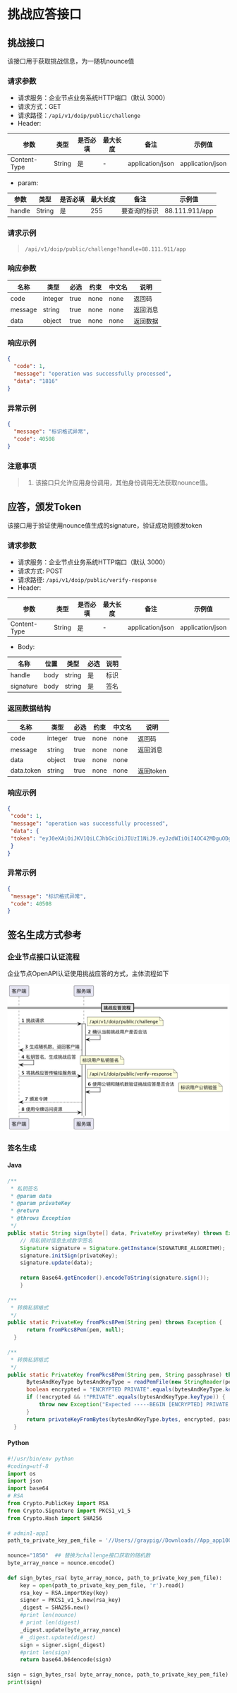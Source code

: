 
# 挑战应答接口

##  挑战接口

该接口用于获取挑战信息，为一随机nounce值

###  请求参数

  - 请求服务：企业节点业务系统HTTP端口（默认 3000）
  - 请求方式：GET
  - 请求路径：`/api/v1/doip/public/challenge`
  - Header:

| **参数**      | **类型** | **是否必填** | **最大长度** | **备注**                            | **示例值**       |
| ------------- | -------- | ------------ | ------------ | ----------------------------------- | ---------------- |
| Content-Type  | String   | 是           | -            | application/json                    | application/json |

- param:

| **参数** | **类型** | **是否必填** | **最大长度** | **备注**     | **示例值**       |
| -------- | -------- | ------------ | ------------ | ------------ | -------------- |
| handle   | String   | 是           | 255          | 要查询的标识 | 88.111.911/app |

### 请求示例

>`/api/v1/doip/public/challenge?handle=88.111.911/app`

###  响应参数


| 名称 | 类型 | 必选 | 约束 | 中文名 | 说明   |
| -------- | ------- | ---- | ------ | ------ |------|
| code | integer | true | none | none | 返回码  |
| message | string | true | none | none | 返回消息 |
| data | object | true | none | none | 返回数据 |

###  响应示例

```json
{
  "code": 1,
  "message": "operation was successfully processed",
  "data": "1816"
}
```

###  异常示例

```json
{
  "message": "标识格式异常",
  "code": 40508
}
```

### 注意事项
> 1. 该接口只允许应用身份调用，其他身份调用无法获取nounce值。


## 应答，颁发Token

该接口用于验证使用nounce值生成的signature，验证成功则颁发token

### 请求参数

- 请求服务：企业节点业务系统HTTP端口（默认 3000）
- 请求方式: POST
- 请求路径: `/api/v1/doip/public/verify-response`
- Header:

| **参数**      | **类型** | **是否必填** | **最大长度** | **备注**                            | **示例值**       |
| ------------- | -------- | ------------ | ------------ | ----------------------------------- | ---------------- |
| Content-Type  | String   | 是           | -            | application/json                    | application/json |

- Body:

| 名称 | 位置 | 类型 | 必选 | 说明 |
| ---------- | ---- | ------ | ---- | ------ |
| handle | body | string | 是 | 标识 |
| signature | body | string | 是 | 签名 |

### 返回数据结构

| 名称 | 类型 | 必选 | 约束 | 中文名 | 说明      |
| ----------- | ------- | ---- | ------ | ------ |---------|
| code | integer | true | none | none | 返回码     |
| message | string | true | none | none | 返回消息    |
| data | object | true | none | none |         |
| data.token | string | true | none | none | 返回token |

### 响应示例

```json
{
 "code": 1,
 "message": "operation was successfully processed",
 "data": {
 "token": "eyJ0eXAiOiJKV1QiLCJhbGciOiJIUzI1NiJ9.eyJzdWIiOiI4OC42MDguODg4L0FwcF96ajAxIiwiZXhwIjoxNzAyNTQyMTM0LCJpYXQiOjE3MDI0NTU3MzQsImp0aSI6IjMxMzlmNDVkLTA5YzAtNDljZS04MTdkLWE4NDRhZmFlZTFjMyJ9.9Akw3pAwMM-tHZ6WOB6OI4E_ZMvDKyRn6CPYD1TWahc"
 }
}
```

### 异常示例

```json
{
 "message": "标识格式异常",
 "code": 40508
}
```

## 签名生成方式参考

### 企业节点接口认证流程
企业节点OpenAPI认证使用挑战应答的方式，主体流程如下

![img.png](../images/auth-flow.png)

### 签名生成

#### Java
```java
/**
 * 私钥签名
 * @param data
 * @param privateKey
 * @return
 * @throws Exception
 */
public static String sign(byte[] data, PrivateKey privateKey) throws Exception {
    // 用私钥对信息生成数字签名
    Signature signature = Signature.getInstance(SIGNATURE_ALGORITHM);
    signature.initSign(privateKey);
    signature.update(data);

    return Base64.getEncoder().encodeToString(signature.sign());
    }

/**
 * 转换私钥格式
 */
public static PrivateKey fromPkcs8Pem(String pem) throws Exception {
      return fromPkcs8Pem(pem, null);
  }

/**
 * 转换私钥格式
 */
public static PrivateKey fromPkcs8Pem(String pem, String passphrase) throws Exception {
      BytesAndKeyType bytesAndKeyType = readPemFile(new StringReader(pem));
      boolean encrypted = "ENCRYPTED PRIVATE".equals(bytesAndKeyType.keyType);
      if (!encrypted && !"PRIVATE".equals(bytesAndKeyType.keyType)) {
          throw new Exception("Expected -----BEGIN [ENCRYPTED] PRIVATE KEY-----");
      }
      return privateKeyFromBytes(bytesAndKeyType.bytes, encrypted, passphrase);
  }
```

#### Python
```Python
#!/usr/bin/env python
#coding=utf-8
import os
import json
import base64
# RSA
from Crypto.PublicKey import RSA
from Crypto.Signature import PKCS1_v1_5
from Crypto.Hash import SHA256
  
# admin1-app1
path_to_private_key_pem_file = '//Users//graypig//Downloads//App_app100.pem'

nounce="1850"  ## 替换为challenge接口获取的随机数
byte_array_nonce = nounce.encode()
  
def sign_bytes_rsa( byte_array_nonce, path_to_private_key_pem_file):
	key = open(path_to_private_key_pem_file, 'r').read()
	rsa_key = RSA.importKey(key)
	signer = PKCS1_v1_5.new(rsa_key)
	_digest = SHA256.new()
	#print len(nounce)
	# print len(digest)
	_digest.update(byte_array_nonce)
	# _digest.update(digest)
	sign = signer.sign(_digest)
	#print len(sign)
	return base64.b64encode(sign)
  
sign = sign_bytes_rsa( byte_array_nonce, path_to_private_key_pem_file)
print(sign)
```
``````




